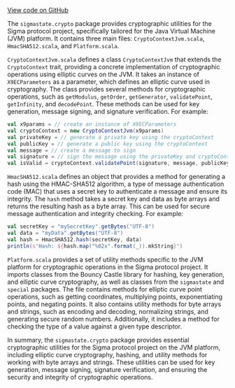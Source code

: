 [View code on GitHub](sigmastate-interpreterhttps://github.com/ScorexFoundation/sigmastate-interpreter/.autodoc/docs/json/interpreter/jvm/src/main/scala/sigmastate/crypto)

The `sigmastate.crypto` package provides cryptographic utilities for the Sigma protocol project, specifically tailored for the Java Virtual Machine (JVM) platform. It contains three main files: `CryptoContextJvm.scala`, `HmacSHA512.scala`, and `Platform.scala`.

`CryptoContextJvm.scala` defines a class `CryptoContextJvm` that extends the `CryptoContext` trait, providing a concrete implementation of cryptographic operations using elliptic curves on the JVM. It takes an instance of `X9ECParameters` as a parameter, which defines an elliptic curve used in cryptography. The class provides several methods for cryptographic operations, such as `getModulus`, `getOrder`, `getGenerator`, `validatePoint`, `getInfinity`, and `decodePoint`. These methods can be used for key generation, message signing, and signature verification. For example:

```scala
val x9params = // create an instance of X9ECParameters
val cryptoContext = new CryptoContextJvm(x9params)
val privateKey = // generate a private key using the cryptoContext
val publicKey = // generate a public key using the cryptoContext
val message = // create a message to sign
val signature = // sign the message using the privateKey and cryptoContext
val isValid = cryptoContext.validatePoint(signature, message, publicKey) // verify the signature using the publicKey and cryptoContext
```

`HmacSHA512.scala` defines an object that provides a method for generating a hash using the HMAC-SHA512 algorithm, a type of message authentication code (MAC) that uses a secret key to authenticate a message and ensure its integrity. The `hash` method takes a secret key and data as byte arrays and returns the resulting hash as a byte array. This can be used for secure message authentication and integrity checking. For example:

```scala
val secretKey = "mySecretKey".getBytes("UTF-8")
val data = "myData".getBytes("UTF-8")
val hash = HmacSHA512.hash(secretKey, data)
println(s"Hash: ${hash.map("%02x".format(_)).mkString}")
```

`Platform.scala` provides a set of utility methods specific to the JVM platform for cryptographic operations in the Sigma protocol project. It imports classes from the Bouncy Castle library for hashing, key generation, and elliptic curve cryptography, as well as classes from the `sigmastate` and `special` packages. The file contains methods for elliptic curve point operations, such as getting coordinates, multiplying points, exponentiating points, and negating points. It also contains utility methods for byte arrays and strings, such as encoding and decoding, normalizing strings, and generating secure random numbers. Additionally, it includes a method for checking the type of a value against a given type descriptor.

In summary, the `sigmastate.crypto` package provides essential cryptographic utilities for the Sigma protocol project on the JVM platform, including elliptic curve cryptography, hashing, and utility methods for working with byte arrays and strings. These utilities can be used for key generation, message signing, signature verification, and ensuring the security and integrity of cryptographic operations.
